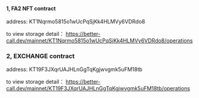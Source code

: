 ####  1, FA2 NFT contract
 address: KT1Nqrmo5815o1wUcPqSjKk4HLMVy6VDRdo8
 
 to view storage detail：
https://better-call.dev/mainnet/KT1Nqrmo5815o1wUcPqSjKk4HLMVy6VDRdo8/operations

### 2,  EXCHANGE contract
address: KT19F3JXqrUAJHLnGgTqKgjwvgmk5uFM18tb

to view storage detail：
https://better-call.dev/mainnet/KT19F3JXqrUAJHLnGgTqKgjwvgmk5uFM18tb/operations
 
